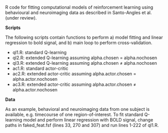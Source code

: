 R code for fitting computational models of reinforcement learning using behavioural and neuroimaging data
as described in Santo-Angles et al. (under review).

**Scripts**

The following scripts contain functions to perform a) model fitting and linear regression to bold signal, and b) main loop to perform cross-validation.

- ql1.R: standard Q-learning
- ql2.R: extended Q-learning assuming alpha.chosen = alpha.nochosen
- ql3.R: extended Q-learning assuming alpha.chosen ≠ alpha.nochosen
- ac1.R: standard actor-critic
- ac2.R: extended actor-critic assuming alpha.actor.chosen = alpha.actor.nochosen
- ac3.R: extended actor-critic assuming alpha.actor.chosen ≠ alpha.actor.nochosen

**Data**

As an example, behavioral and neuroimaging data from one subject is available, e.g. timecourse of one region-of-interest. To fit standard Q-learning model and perform linear regression with BOLD signal, change paths in faked_feat.fsf (lines 33, 270 and 307) and run lines 1-222 of ql1.R.
